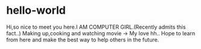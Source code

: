 # hello-world

Hi,so nice to meet you here.I AM COMPUTER GIRL.(Recently admits this fact..)
Making up,cooking and watching movie → My love hh..
Hope to learn from here and make the best way to help others in the future.
